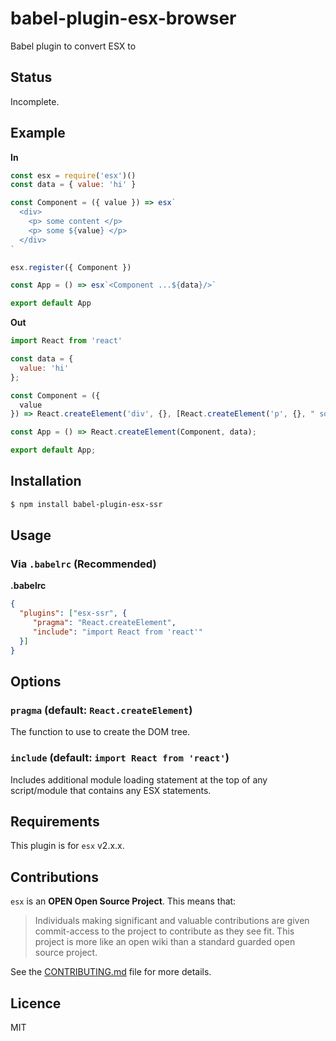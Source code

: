# babel-plugin-esx-browser

Babel plugin to convert ESX to 

## Status

Incomplete. 

## Example

**In**

```js
const esx = require('esx')()
const data = { value: 'hi' }

const Component = ({ value }) => esx`
  <div>
    <p> some content </p>
    <p> some ${value} </p>
  </div>
`

esx.register({ Component })

const App = () => esx`<Component ...${data}/>`

export default App
```

**Out**

```js
import React from 'react'

const data = {
  value: 'hi'
};

const Component = ({
  value
}) => React.createElement('div', {}, [React.createElement('p', {}, " some content "), React.createElement('p', {}, [" some ", value])]);

const App = () => React.createElement(Component, data);

export default App;
```

## Installation

```sh
$ npm install babel-plugin-esx-ssr
```

## Usage

### Via `.babelrc` (Recommended)

**.babelrc**

```json
{
  "plugins": ["esx-ssr", {
     "pragma": "React.createElement",
     "include": "import React from 'react'"
  }]
}
```

## Options

### `pragma` (default: `React.createElement`)

The function to use to create the DOM tree.

### `include` (default: `import React from 'react'`)

Includes additional module loading statement at the top
of any script/module that contains any ESX statements.

## Requirements

This plugin is for `esx` v2.x.x.

## Contributions

`esx` is an **OPEN Open Source Project**. This means that:

> Individuals making significant and valuable contributions are given commit-access to the project to contribute as they see fit. This project is more like an open wiki than a standard guarded open source project.

See the [CONTRIBUTING.md](https://github.com/esxjs/esx/blob/master/CONTRIBUTING.md) file for more details.



## Licence

MIT
